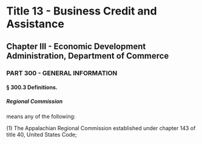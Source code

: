
# Title 13 - Business Credit and Assistance
## Chapter III - Economic Development Administration, Department of Commerce
### PART 300 - GENERAL INFORMATION
#### § 300.3 Definitions.
##### Regional Commission

means any of the following:

(1) The Appalachian Regional Commission established under chapter 143 of title 40, United States Code;
